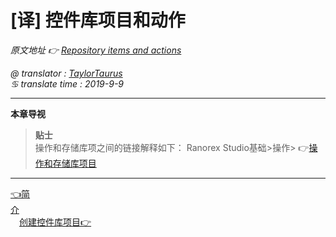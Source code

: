 # [译] 控件库项目和动作
*原文地址 👉 [Repository items and actions][0]*

*@ translator : [TaylorTaurus](https://github.com/taylortaurus)*    
*♋ translate time : 2019-9-9*    

---

**本章导视**

>**贴士**    
操作和存储库项之间的链接解释如下：
Ranorex Studio基础>操作> 👉[操作和存储库项目][1]

---
[👈简介][2]&emsp;&emsp;&emsp;&emsp;&emsp;&emsp;&emsp;&emsp;&emsp;&emsp;&emsp;&emsp;&emsp;&emsp;&emsp;&emsp;&emsp;&emsp;&emsp;&emsp;&emsp;&emsp;&emsp;&emsp;&emsp;&emsp;&emsp;&emsp;&emsp;&emsp;&emsp;&emsp;&emsp;&emsp;&emsp;&emsp;[创建控件库项目👉][3]









[0]: https://www.ranorex.com/help/latest/ranorex-studio-fundamentals/repository/repository-items-actions/
[1]:.\actions\actions-repository-items.html
[2]:.\introduction.html
[3]:.\creation-repository-items.html                                                                                                                                                                                                                                     
